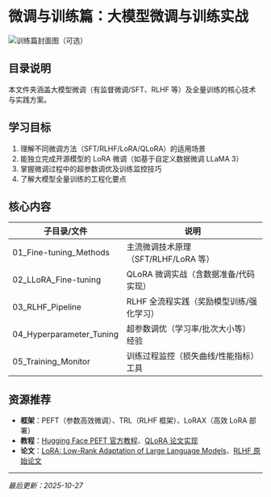 # 微调与训练篇：大模型微调与训练实战
![训练篇封面图（可选）](https://via.placeholder.com/800x400?text=LLM+Fine-tuning+%26+Training)

## 目录说明
本文件夹涵盖大模型微调（有监督微调/SFT、RLHF 等）及全量训练的核心技术与实践方案。

## 学习目标
1.  理解不同微调方法（SFT/RLHF/LoRA/QLoRA）的适用场景
2.  能独立完成开源模型的 LoRA 微调（如基于自定义数据微调 LLaMA 3）
3.  掌握微调过程中的超参数调优及训练监控技巧
4.  了解大模型全量训练的工程化要点

## 核心内容
| 子目录/文件         | 说明                                  |
|---------------------|---------------------------------------|
| 01_Fine-tuning_Methods | 主流微调技术原理（SFT/RLHF/LoRA 等）|
| 02_LLoRA_Fine-tuning | QLoRA 微调实战（含数据准备/代码实现）|
| 03_RLHF_Pipeline    | RLHF 全流程实践（奖励模型训练/强化学习）|
| 04_Hyperparameter_Tuning | 超参数调优（学习率/批次大小等）经验 |
| 05_Training_Monitor | 训练过程监控（损失曲线/性能指标）工具 |

## 资源推荐
- **框架**：PEFT（参数高效微调）、TRL（RLHF 框架）、LoRAX（高效 LoRA 部署）
- **教程**：[Hugging Face PEFT 官方教程](https://huggingface.co/docs/peft/index)、[QLoRA 论文实现](https://github.com/artidoro/qlora)
- **论文**：[LoRA: Low-Rank Adaptation of Large Language Models](https://arxiv.org/abs/2106.09685)、[RLHF 原始论文](https://arxiv.org/abs/1909.08593)

---
*最后更新：2025-10-27*
